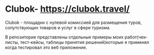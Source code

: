 # Clubok- https://clubok.travel/
Clubok - площадки с нулевой комиссией для размещения туров, сопутствующих товаров и услуг в сфере туризма.

В репозиторие представлены отдельные примеры моих работ(чек-листы, тест-кейсы, таблицы принятия решений)которые я применял когда тестировал это веб приложение.
